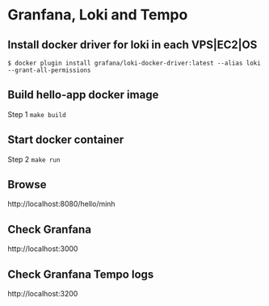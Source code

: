 # Granfana, Loki and Tempo

## Install docker driver for loki in each VPS|EC2|OS
```
$ docker plugin install grafana/loki-docker-driver:latest --alias loki --grant-all-permissions
```
## Build hello-app docker image
Step 1 `make build`

## Start docker container
Step 2 `make run`

## Browse
http://localhost:8080/hello/minh

## Check Granfana
http://localhost:3000

## Check Granfana Tempo logs
http://localhost:3200